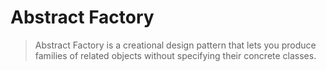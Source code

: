 # Abstract Factory
> Abstract Factory is a creational design pattern that lets you produce families of related objects without specifying their concrete classes.